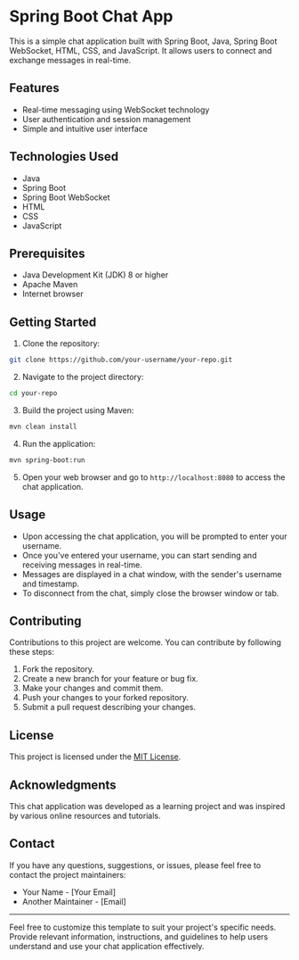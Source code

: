 # Spring Boot Chat App

This is a simple chat application built with Spring Boot, Java, Spring Boot WebSocket, HTML, CSS, and JavaScript. It allows users to connect and exchange messages in real-time.

## Features

- Real-time messaging using WebSocket technology
- User authentication and session management
- Simple and intuitive user interface

## Technologies Used

- Java
- Spring Boot
- Spring Boot WebSocket
- HTML
- CSS
- JavaScript

## Prerequisites

- Java Development Kit (JDK) 8 or higher
- Apache Maven
- Internet browser

## Getting Started

1. Clone the repository:

```bash
git clone https://github.com/your-username/your-repo.git
```

2. Navigate to the project directory:

```bash
cd your-repo
```

3. Build the project using Maven:

```bash
mvn clean install
```

4. Run the application:

```bash
mvn spring-boot:run
```

5. Open your web browser and go to `http://localhost:8080` to access the chat application.

## Usage

- Upon accessing the chat application, you will be prompted to enter your username.
- Once you've entered your username, you can start sending and receiving messages in real-time.
- Messages are displayed in a chat window, with the sender's username and timestamp.
- To disconnect from the chat, simply close the browser window or tab.

## Contributing

Contributions to this project are welcome. You can contribute by following these steps:

1. Fork the repository.
2. Create a new branch for your feature or bug fix.
3. Make your changes and commit them.
4. Push your changes to your forked repository.
5. Submit a pull request describing your changes.

## License

This project is licensed under the [MIT License](LICENSE).

## Acknowledgments

This chat application was developed as a learning project and was inspired by various online resources and tutorials.

## Contact

If you have any questions, suggestions, or issues, please feel free to contact the project maintainers:

- Your Name - [Your Email]
- Another Maintainer - [Email]

---

Feel free to customize this template to suit your project's specific needs. Provide relevant information, instructions, and guidelines to help users understand and use your chat application effectively.

